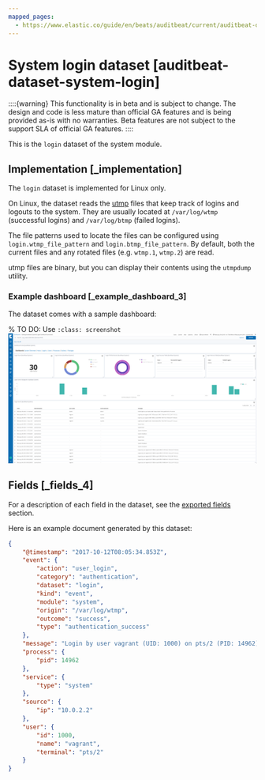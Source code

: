 ```yaml
---
mapped_pages:
  - https://www.elastic.co/guide/en/beats/auditbeat/current/auditbeat-dataset-system-login.html
---
```


# System login dataset [auditbeat-dataset-system-login]

::::{warning}
This functionality is in beta and is subject to change. The design and code is less mature than official GA features and is being provided as-is with no warranties. Beta features are not subject to the support SLA of official GA features.
::::


This is the `login` dataset of the system module.


## Implementation [_implementation]

The `login` dataset is implemented for Linux only.

On Linux, the dataset reads the [utmp](https://en.wikipedia.org/wiki/Utmp) files that keep track of logins and logouts to the system. They are usually located at `/var/log/wtmp` (successful logins) and `/var/log/btmp` (failed logins).

The file patterns used to locate the files can be configured using `login.wtmp_file_pattern` and `login.btmp_file_pattern`. By default, both the current files and any rotated files (e.g. `wtmp.1`, `wtmp.2`) are read.

utmp files are binary, but you can display their contents using the `utmpdump` utility.


### Example dashboard [_example_dashboard_3]

The dataset comes with a sample dashboard:

% TO DO: Use `:class: screenshot`
![Auditbeat System Login Dashboard](images/auditbeat-system-login-dashboard.png)

## Fields [_fields_4]

For a description of each field in the dataset, see the [exported fields](/reference/auditbeat/exported-fields-system.md) section.

Here is an example document generated by this dataset:

```json
{
    "@timestamp": "2017-10-12T08:05:34.853Z",
    "event": {
        "action": "user_login",
        "category": "authentication",
        "dataset": "login",
        "kind": "event",
        "module": "system",
        "origin": "/var/log/wtmp",
        "outcome": "success",
        "type": "authentication_success"
    },
    "message": "Login by user vagrant (UID: 1000) on pts/2 (PID: 14962) from 10.0.2.2 (IP: 10.0.2.2)",
    "process": {
        "pid": 14962
    },
    "service": {
        "type": "system"
    },
    "source": {
        "ip": "10.0.2.2"
    },
    "user": {
        "id": 1000,
        "name": "vagrant",
        "terminal": "pts/2"
    }
}
```


